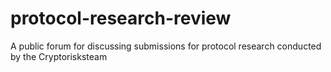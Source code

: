 # protocol-research-review
A public forum for discussing submissions for protocol research conducted by the Cryptorisksteam
